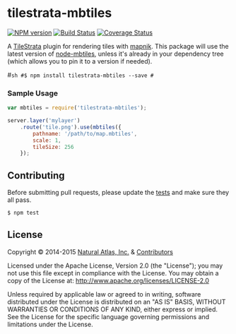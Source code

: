 # tilestrata-mbtiles
[![NPM version](http://img.shields.io/npm/v/tilestrata-mapnik.svg?style=flat)](https://www.npmjs.org/package/tilestrata-mapnik)
[![Build Status](https://travis-ci.org/naturalatlas/tilestrata-mapnik.svg)](https://travis-ci.org/naturalatlas/tilestrata-mapnik)
[![Coverage Status](http://img.shields.io/coveralls/naturalatlas/tilestrata-mapnik/master.svg?style=flat)](https://coveralls.io/r/naturalatlas/tilestrata-mapnik)

A [TileStrata](https://github.com/naturalatlas/tilestrata) plugin for rendering tiles with [mapnik](http://mapnik.org/). This package will use the latest version of [node-mbtiles](https://github.com/mapbox/node-mbtiles), unless it's already in your dependency tree (which allows you to pin it to a version if needed).

#```sh
#$ npm install tilestrata-mbtiles --save
#```

### Sample Usage

```js
var mbtiles = require('tilestrata-mbtiles');

server.layer('mylayer')
    .route('tile.png').use(mbtiles({
        pathname: '/path/to/map.mbtiles',
        scale: 1,
        tileSize: 256
    });
```

## Contributing

Before submitting pull requests, please update the [tests](test) and make sure they all pass.

```sh
$ npm test
```

## License

Copyright &copy; 2014-2015 [Natural Atlas, Inc.](https://github.com/naturalatlas) & [Contributors](https://github.com/naturalatlas/tilestrata-mapnik/graphs/contributors)

Licensed under the Apache License, Version 2.0 (the "License"); you may not use this file except in compliance with the License. You may obtain a copy of the License at: http://www.apache.org/licenses/LICENSE-2.0

Unless required by applicable law or agreed to in writing, software distributed under the License is distributed on an "AS IS" BASIS, WITHOUT WARRANTIES OR CONDITIONS OF ANY KIND, either express or implied. See the License for the specific language governing permissions and limitations under the License.
